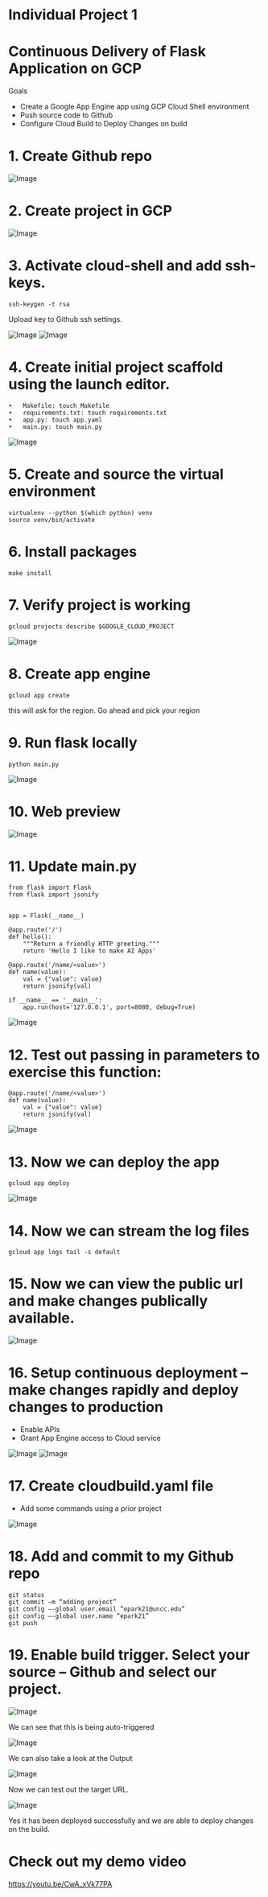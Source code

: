 # Individual Project 1
# Continuous Delivery of Flask Application on GCP 

Goals
- Create a Google App Engine app using GCP Cloud Shell environment
- Push source code to Github
- Configure Cloud Build to Deploy Changes on build

# 1.	Create Github repo

![Image](../master/images/1.gif?raw=true) 

# 2.	Create project in GCP
![Image](../master/images/2.gif?raw=true) 
 
# 3.	Activate cloud-shell and add ssh-keys.  	
```
ssh-keygen -t rsa 
```
Upload key to Github ssh settings.

![Image](../master/images/3.gif?raw=true) 
![Image](../master/images/4.gif?raw=true) 
 
# 4.	Create initial project scaffold using the launch editor.
```
•	Makefile: touch Makefile
•	requirements.txt: touch requirements.txt
•	app.py: touch app.yaml
•	main.py: touch main.py
```
![Image](../master/images/5.gif?raw=true) 
 
# 5.	Create and source the virtual environment
```
virtualenv --python $(which python) venv
source venv/bin/activate
```
# 6.	Install packages
```
make install
```

# 7.	Verify project is working
```
gcloud projects describe $GOOGLE_CLOUD_PROJECT
```
![Image](../master/images/6.gif?raw=true)  

# 8.	Create app engine
```
gcloud app create 
```
this will ask for the region. Go ahead and pick your region


# 9.	Run flask locally
```
python main.py
```
![Image](../master/images/7.gif?raw=true)  


# 10.	Web preview

![Image](../master/images/8.gif?raw=true) 

# 11.	Update main.py
```
from flask import Flask
from flask import jsonify


app = Flask(__name__)

@app.route('/')
def hello():
    """Return a friendly HTTP greeting."""
    return 'Hello I like to make AI Apps'

@app.route('/name/<value>')
def name(value):
    val = {"value": value}
    return jsonify(val)

if __name__ == '__main__':
    app.run(host='127.0.0.1', port=8080, debug=True)
```

![Image](../master/images/9.gif?raw=true)  

# 12.	Test out passing in parameters to exercise this function:
```
@app.route('/name/<value>')
def name(value):
    val = {"value": value}
    return jsonify(val)
```

![Image](../master/images/10.gif?raw=true) 

# 13.	Now we can deploy the app
```
gcloud app deploy
```
![Image](../master/images/11.gif?raw=true)  

# 14.	Now we can stream the log files
```
gcloud app logs tail -s default
```


# 15.	Now we can view the public url and make changes publically available.

![Image](../master/images/12.gif?raw=true) 
 
# 16.	Setup continuous deployment – make changes rapidly and deploy changes to production

- Enable APIs
- Grant App Engine access to Cloud service

![Image](../master/images/13.gif?raw=true) 
![Image](../master/images/14.gif?raw=true) 
  

# 17.	Create cloudbuild.yaml file
- Add some commands using a prior project

![Image](../master/images/15.gif?raw=true)  

# 18.	Add and commit to my Github repo
```
git status
git commit –m “adding project”
git config –-global user.email “epark21@uncc.edu”
git config –-global user.name “epark21”
git push
```

# 19.	Enable build trigger.  Select your source – Github and select our project.

![Image](../master/images/16.gif?raw=true) 
 
We can see that this is being auto-triggered 

![Image](../master/images/17.gif?raw=true) 
 
We can also take a look at the Output

![Image](../master/images/18.gif?raw=true) 
 
Now we can test out the target URL.

![Image](../master/images/19.gif?raw=true) 
 
Yes it has been deployed successfully and we are able to deploy changes on the build.

# Check out my demo video
https://youtu.be/CwA_xVk77PA
